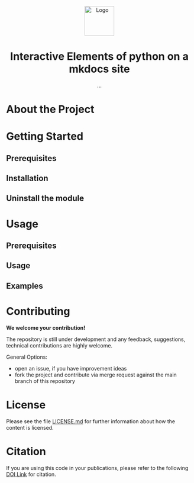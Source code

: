 <!--
SPDX-FileCopyrightText: 2023 Thomas Förster

SPDX-License-Identifier: CC-BY-4.0
-->


<div align="center">
  <img src="./docs/images/logo.png" alt="Logo" width="80">
</div>
  
<h1 align="center">Interactive Elements of python on a mkdocs site</h1>
<p align=center> 
...
</p>


<!--===============-->
<!--=== Chapter ===-->
<!--===============-->
# About the Project



<!--===============-->
<!--=== Chapter ===-->
<!--===============-->
# Getting Started

## Prerequisites

## Installation

## Uninstall the module

<!--===============-->
<!--=== Chapter ===-->
<!--===============-->
# Usage

## Prerequisites

## Usage 

## Examples

<!--===============-->
<!--=== Chapter ===-->
<!--===============-->
# Contributing

**We welcome your contribution!**

The repository is still under development and any feedback, suggestions, technical contributions are highly welcome.

General Options:

- open an issue, if you have improvement ideas
- fork the project and contribute via merge request against the main branch of this repository


<!--===============-->
<!--=== Chapter ===-->
<!--===============-->
# License

Please see the file [LICENSE.md](./LICENSE.md) for further information about how the content is licensed.

<!--===============-->
<!--=== Chapter ===-->
<!--===============-->
# Citation

If you are using this code in your publications, please refer to the following [DOI Link][zenodo] for citation.

<!---- Literature ---->

<!---- Links ---->
[zenodo]: https://doi.org/

